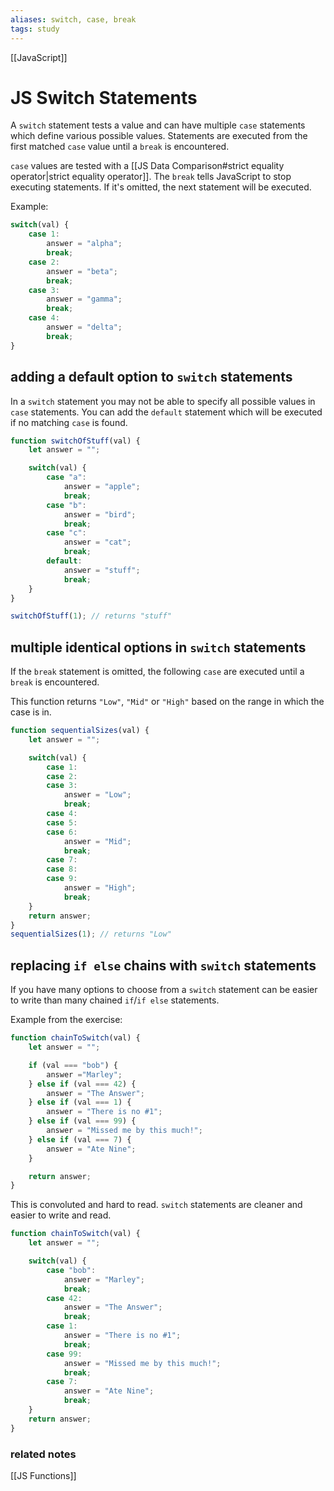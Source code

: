 ```yaml
---
aliases: switch, case, break
tags: study
---
```

[[JavaScript]]
# JS Switch Statements
A `switch` statement tests a value and can have multiple `case` statements which define various possible values. Statements are executed from the first matched `case` value until a `break` is encountered.

`case` values are tested with a [[JS Data Comparison#strict equality operator|strict equality operator]].
The `break` tells JavaScript to stop executing statements. If it's omitted, the next statement will be executed.

Example:

```js
switch(val) {
	case 1:
		answer = "alpha";
		break;
	case 2:
		answer = "beta";
		break;
	case 3:
		answer = "gamma";
		break;
	case 4:
		answer = "delta";
		break;
}
```

## adding a default option to `switch` statements
In a `switch` statement you may not be able to specify all possible values in `case` statements. You can add the `default` statement which will be executed if no matching `case` is found.

```js
function switchOfStuff(val) {
	let answer = "";

	switch(val) {
		case "a":
			answer = "apple";
			break;
		case "b":
			answer = "bird";
			break;
		case "c":
			answer = "cat";
			break;
		default:
			answer = "stuff";
			break;
	}
}

switchOfStuff(1); // returns "stuff"
```

## multiple identical options in `switch` statements
If the `break` statement is omitted, the following `case` are executed until a `break` is encountered.

This function returns `"Low"`, `"Mid"` or `"High"` based on the range in which the case is in.

```js
function sequentialSizes(val) {
	let answer = "";

	switch(val) {
		case 1:
		case 2:
		case 3:
			answer = "Low";
			break;
		case 4:
		case 5:
		case 6:
			answer = "Mid";
			break;
		case 7:
		case 8:
		case 9:
			answer = "High";
			break;
	}
	return answer;
}
sequentialSizes(1); // returns "Low"
```

## replacing `if else` chains with `switch` statements
If you have many options to choose from a `switch` statement can be easier to write than many chained `if`/`if else` statements.

Example from the exercise:

```js
function chainToSwitch(val) {
	let answer = "";

	if (val === "bob") {
		answer ="Marley";
	} else if (val === 42) {
		answer = "The Answer";
	} else if (val === 1) {
		answer = "There is no #1";
	} else if (val === 99) {
		answer = "Missed me by this much!";
	} else if (val === 7) {
		answer = "Ate Nine";
	}

	return answer;
}
```

This is convoluted and hard to read.
`switch` statements are cleaner and easier to write and read.

```js
function chainToSwitch(val) {
	let answer = "";

	switch(val) {
		case "bob":
			answer = "Marley";
			break;
		case 42:
			answer = "The Answer";
			break;
		case 1:
			answer = "There is no #1";
			break;
		case 99:
			answer = "Missed me by this much!";
			break;
		case 7:
			answer = "Ate Nine";
			break;
	}
	return answer;
}
```
### related notes
[[JS Functions]]